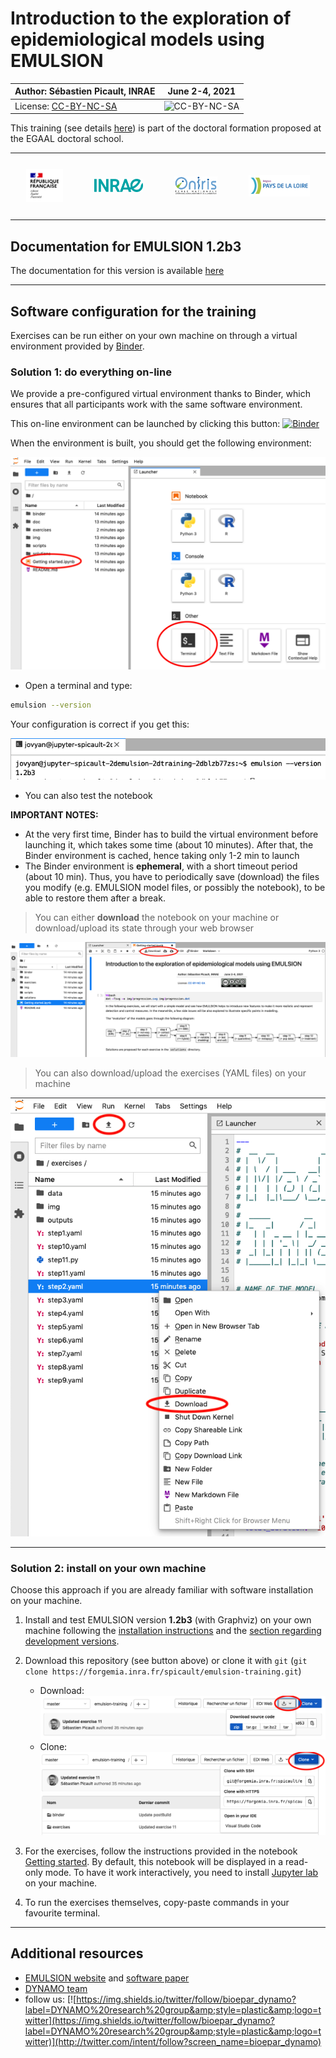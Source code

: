 # Introduction to the exploration of epidemiological models using EMULSION

| Author: **Sébastien Picault, INRAE** | June 2-4, 2021 |
|---|---|
| License: [CC-BY-NC-SA](https://en.wikipedia.org/wiki/Creative_Commons_license) | ![CC-BY-NC-SA](https://upload.wikimedia.org/wikipedia/commons/1/12/Cc-by-nc-sa_icon.svg "License CC-BY-NC-SA") |

This training (see details [here](https://sourcesup.renater.fr/www/emulsion-public/EGAAL2021/)) is part of the doctoral formation proposed at the EGAAL doctoral school.


<table style="border: none;">
    <tr style="border: none;">
        <td style="padding: 25px; border: none;"><img alt="bloc marque Etat" src="img/Republique_Francaise.jpg" width="300px"></td>
        <td style="padding: 25px; border: none;"><img alt="logo INRAE" src="img/Logo-INRAE.jpg" width="400px"></td>
        <td style="padding: 25px; border: none;"><img alt="logo Oniris" src="img/Logo_Oniris.png" width="350px"></td>
        <td style="padding: 25px; border: none;"><img alt="logo Pays de la Loire" src="img/PDL.jpg" width="500px"></td>
    </tr>
</table>
</span>

## Documentation for EMULSION 1.2b3

The documentation for this version is available [here](https://spicault.pages.mia.inra.fr/emulsion-training/)

---

## Software configuration for the training

Exercises can be run either on your own machine on through a virtual environment provided by [Binder](https://mybinder.readthedocs.io/en/latest/).


### Solution 1: do everything on-line

We provide a pre-configured virtual environment thanks to Binder, which ensures that all participants work with the same software environment.

This on-line environment can be launched by clicking this button: [![Binder](https://mybinder.org/badge_logo.svg)](https://mybinder.org/v2/git/https%3A%2F%2Fforgemia.inra.fr%2Fspicault%2femulsion-training/HEAD?urlpath=lab)

When the environment is built, you should get the following environment:

![Jupyter Lab](img/jupyterlab.png)

- Open a terminal and type:

```bash
emulsion --version
```

Your configuration is correct if you get this:

![emulsion vesion](img/version.png)


- You can also test the notebook


**IMPORTANT NOTES:**

- At the very first time, Binder has to build the virtual environment before launching it, which takes some time (about 10 minutes). After that, the Binder environment is cached, hence taking only 1-2 min to launch
- The Binder environment is **ephemeral**, with a short timeout period (about 10 min). Thus, you have to periodically save (download) the files you modify (e.g. EMULSION model files, or possibly the notebook), to be able to restore them after a break.

> You can either **download** the notebook on your machine or download/upload its state through your web browser

![notebook](img/notebook.png)


> You can also download/upload the exercises (YAML files) on your
> machine

![exercises](img/exercises.png)


---

### Solution 2: install on your own machine

Choose this approach if you are already familiar with software installation on your machine.

1. Install and test EMULSION version **1.2b3** (with Graphviz) on your own machine following the [installation instructions](https://spicault.pages.mia.inra.fr/emulsion-training/pages/Install.html) and the [section regarding development versions](https://spicault.pages.mia.inra.fr/emulsion-training/pages/Install.html#alternative-2-install-development-version).
2. Download this repository (see button above) or clone it with `git`
   (`git clone
   https://forgemia.inra.fr/spicault/emulsion-training.git`)

   - Download: ![download](img/download.png)
   - Clone: ![clone](img/clone.png)

3. For the exercises, follow the instructions provided in the notebook [Getting started](Getting%20started.ipynb). By default, this notebook will be displayed in a read-only mode. To have it work interactively, you need to install [Jupyter lab](https://jupyter.org/) on your machine.
4. To run the exercises themselves, copy-paste commands in your favourite terminal.


---

## Additional resources

- [EMULSION website](https://sourcesup.renater.fr/www/emulsion-public) and [software paper](https://doi.org/10.1371/journal.pcbi.1007342)
- [DYNAMO team](https://www6.angers-nantes.inrae.fr/bioepar/Equipes/DYNAMO)
- follow us:
  [![https://img.shields.io/twitter/follow/bioepar_dynamo?label=DYNAMO%20research%20group&amp;style=plastic&amp;logo=twitter](https://img.shields.io/twitter/follow/bioepar_dynamo?label=DYNAMO%20research%20group&amp;style=plastic&amp;logo=twitter)](http://twitter.com/intent/follow?screen_name=bioepar_dynamo)
